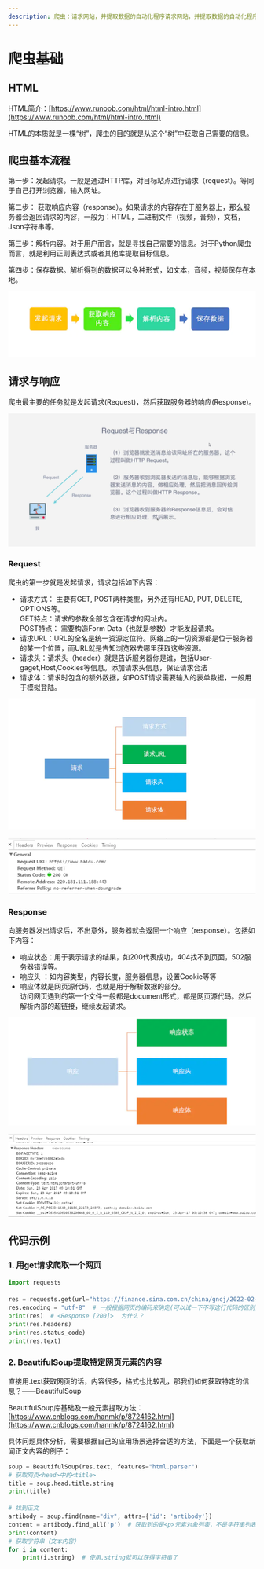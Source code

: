 ```yaml
---
description: 爬虫：请求网站，并提取数据的自动化程序请求网站，并提取数据的自动化程序
---
```


# 爬虫基础

## HTML

HTML简介：[https://www.runoob.com/html/html-intro.html](https://www.runoob.com/html/html-intro.html)

HTML的本质就是一棵“树”，爬虫的目的就是从这个“树”中获取自己需要的信息。

## 爬虫基本流程

第一步：发起请求。一般是通过HTTP库，对目标站点进行请求（request）。等同于自己打开浏览器，输入网址。

第二步： 获取响应内容（response）。如果请求的内容存在于服务器上，那么服务器会返回请求的内容，一般为：HTML，二进制文件（视频，音频），文档，Json字符串等。&#x20;

第三步：解析内容。对于用户而言，就是寻找自己需要的信息。对于Python爬虫而言，就是利用正则表达式或者其他库提取目标信息。&#x20;

第四步：保存数据。解析得到的数据可以多种形式，如文本，音频，视频保存在本地。

![](<../.gitbook/assets/image (9) (1) (1) (1).png>)

## 请求与响应

爬虫最主要的任务就是发起请求(Request)，然后获取服务器的响应(Response)。

![](<../.gitbook/assets/image (8) (1) (1).png>)

### Request

爬虫的第一步就是发起请求，请求包括如下内容：

* 请求方式： 主要有GET, POST两种类型，另外还有HEAD, PUT, DELETE, OPTIONS等。\
  GET特点：请求的参数全部包含在请求的网址内。\
  POST特点： 需要构造Form Data（也就是参数）才能发起请求。
* 请求URL：URL的全名是统一资源定位符。网络上的一切资源都是位于服务器的某一个位置，而URL就是告知浏览器去哪里获取这些资源。
* 请求头：请求头（header）就是告诉服务器你是谁，包括User-gaget,Host,Cookies等信息。添加请求头信息，保证请求合法
* 请求体：请求时包含的额外数据，如POST请求需要输入的表单数据，一般用于模拟登陆。

![什么是请求](<../.gitbook/assets/image (8) (1).png>)

![console中的request](<../.gitbook/assets/image (10) (1) (1) (1).png>)

### Response

向服务器发出请求后，不出意外，服务器就会返回一个响应（response）。包括如下内容：

* 响应状态：用于表示请求的结果，如200代表成功，404找不到页面，502服务器错误等。
* 响应头 ：如内容类型，内容长度，服务器信息，设置Cookie等等
* 响应体就是网页源代码，也就是用于解析数据的部分。\
  访问网页遇到的第一个文件一般都是document形式，都是网页源代码。然后解析内部的超链接，继续发起请求。

![响应内容](<../.gitbook/assets/image (7) (1) (1) (1).png>)

![console中的response](<../.gitbook/assets/image (3) (1).png>)

## 代码示例

### 1. 用get请求爬取一个网页

```python
import requests

res = requests.get(url="https://finance.sina.com.cn/china/gncj/2022-02-23/doc-imcwiwss2403820.shtml")
res.encoding = "utf-8"  # 一般根据网页的编码来确定(可以试一下不写这行代码的区别)
print(res)  # <Response [200]>  为什么？
print(res.headers)
print(res.status_code)
print(res.text)
```

### 2. BeautifulSoup提取特定网页元素的内容

直接用.text获取网页的话，内容很多，格式也比较乱，那我们如何获取特定的信息？——BeautifulSoup

BeautifulSoup库基础及一般元素提取方法：[https://www.cnblogs.com/hanmk/p/8724162.html](https://www.cnblogs.com/hanmk/p/8724162.html)

具体问题具体分析，需要根据自己的应用场景选择合适的方法，下面是一个获取新闻正文内容的例子：

```python
soup = BeautifulSoup(res.text, features="html.parser")
# 获取网页<head>中的<title>
title = soup.head.title.string
print(title)

# 找到正文
artibody = soup.find(name="div", attrs={'id': 'artibody'})
content = artibody.find_all('p')  # 获取到的是<p>元素对象列表，不是字符串列表
print(content)
# 获取字符串（文本内容）
for i in content:
    print(i.string)  # 使用.string就可以获得字符串了
```

